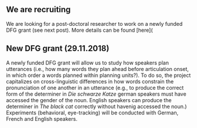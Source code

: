 ## We are recruiting

We are looking for a post-doctoral researcher to work on a newly funded DFG grant (see next post). More details can be found [here]( 



## New DFG grant (29.11.2018)

A newly funded DFG grant will allow us to study how speakers plan utterances (i.e., how many words they plan ahead before articulation onset, in which order a words planned within planning units?). To do so, the project capitalizes on cross-linguistic differences in how words constrain the pronunciation of one another in an utterance (e.g., to produce the correct form of the determiner in _Die schwarze Katze_ german speakers must have accessed the gender of the noun. English speakers can produce the determiner in _The black cat_ correctly without havenig accessed the noun.)
Experiments (behavioral, eye-tracking) will be conducted with German, French and English speakers.
